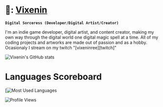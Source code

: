 # 🦈: [Vixenin](https://linktr.ee/Vixenin)

**`Digital Sorceress (Developer/Digital Artist/Creator)`**

I'm an indie game developer, digital artist, and content creator, making my own way through the digital world one digital magic spell at a time. All of my coding projects and artworks are made out of passion and as a hobby. Ocasionaly I stream on my twitch "[vixeninree][twitch]" 

![Vixenin's GitHub stats](https://github-readme-stats.vercel.app/api?username=vixenin&theme=tokyonight&show_icons=true)

# Languages Scoreboard

[![Most Used Languages](https://github-readme-stats.vercel.app/api/top-langs/?username=vixenin&theme=tokyonight&layout=compact&langs_count=8)

![Profile Views](https://komarev.com/ghpvc/?username=vixenin&color=grey)
